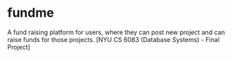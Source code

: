 # fundme
A fund raising platform for users, where they can post new project and can raise funds for those projects. [NYU CS 6083 (Database Systems) - Final Project]
